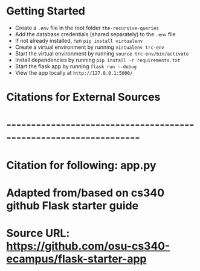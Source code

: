 # Getting Started

- Create a `.env` file in the root folder `the-recursive-queries`
- Add the database credentials (shared separately) to the `.env` file
- If not already installed, run `pip install virtualenv`
- Create a virtual environment by running `virtualenv trc-env`
- Start the virtual environment by running `source trc-env/bin/activate`
- Install dependencies by running `pip install -r requirements.txt`
- Start the flask app by running `flask run --debug`
- View the app locally at `http://127.0.0.1:5000/`

# Citations for External Sources
# -----------------------------------------------------------------
# Citation for following: app.py
# Adapted from/based on cs340 github Flask starter guide
# Source URL: https://github.com/osu-cs340-ecampus/flask-starter-app